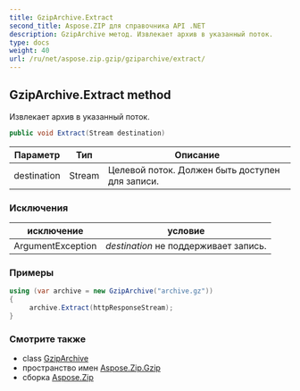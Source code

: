 ```yaml
---
title: GzipArchive.Extract
second_title: Aspose.ZIP для справочника API .NET
description: GzipArchive метод. Извлекает архив в указанный поток.
type: docs
weight: 40
url: /ru/net/aspose.zip.gzip/gziparchive/extract/
---
```

## GzipArchive.Extract method

Извлекает архив в указанный поток.

```csharp
public void Extract(Stream destination)
```

| Параметр | Тип | Описание |
| --- | --- | --- |
| destination | Stream | Целевой поток. Должен быть доступен для записи. |

### Исключения

| исключение | условие |
| --- | --- |
| ArgumentException | *destination* не поддерживает запись. |

### Примеры

```csharp
using (var archive = new GzipArchive("archive.gz"))
{
     archive.Extract(httpResponseStream);
}
```

### Смотрите также

* class [GzipArchive](../)
* пространство имен [Aspose.Zip.Gzip](../../gziparchive/)
* сборка [Aspose.Zip](../../../)


